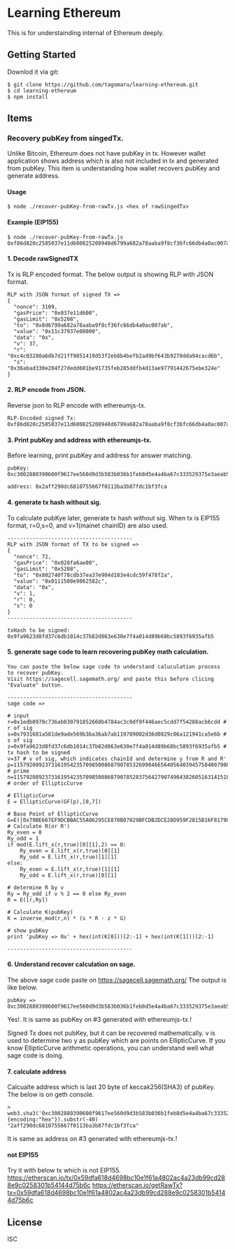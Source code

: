 # Learning Ethereum

#### 

This is for understainding internal of Ethereum deeply.  

## Getting Started

Downlod it via git:

```shell
$ git clone https://github.com/tagomaru/learning-ethereum.git
$ cd learning-ethereum
$ npm install
```

## Items

### Recovery pubKey from singedTx.

Unlike Bitcoin, Ethereum does not have pubKey in tx. However wallet application shows address which is also not included in tx and generated from pubKey.
This item is understanding how wallet recovers pubKey and generate address.

#### Usage
```shell
$ node ./recover-pubKey-from-rawTx.js <hex of rawSingedTx>
```
#### Example (EIP155)
```shell
$ node ./recover-pubKey-from-rawTx.js 0xf86d820c2585037e11d600825208948d6799a682a78aaba9f8cf36fc66db4a0ac007ab8711c37937e080008025a0c4c03280a6db7d21ff9851419d53f2eb8b4befb2ad9bf643b9270dda94cacd6ba036abad330e204f27dedd601be91735feb285ddfb4d13ae97791442675ebe324e
```

#### 1. Decode rawSignedTX
Tx is RLP encoded format. The below output is showing RLP with JSON format.
```shell
RLP with JSON format of signed TX =>
{
  "nonce": 3109,
  "gasPrice": "0x037e11d600",
  "gasLimit": "0x5208",
  "to": "0x8d6799a682a78aaba9f8cf36fc66db4a0ac007ab",
  "value": "0x11c37937e08000",
  "data": "0x",
  "v": 37,
  "r": "0xc4c03280a6db7d21ff9851419d53f2eb8b4befb2ad9bf643b9270dda94cacd6b",
  "s": "0x36abad330e204f27dedd601be91735feb285ddfb4d13ae97791442675ebe324e"
}
```

#### 2. RLP encode from JSON.
Reverse json to RLP encode with ethereumjs-tx. 
```shell
RLP-Encoded signed Tx: 0xf86d820c2585037e11d600825208948d6799a682a78aaba9f8cf36fc66db4a0ac007ab8711c37937e080008025a0c4c03280a6db7d21ff9851419d53f2eb8b4befb2ad9bf643b9270dda94cacd6ba036abad330e204f27dedd601be91735feb285ddfb4d13ae97791442675ebe324e
```
#### 3. Print pubKey and address with ethereumjs-tx.
Before learning, print pubKey and address for answer matching. 
```shell
pubKey: 0xc3002880390600f9617ee560d9d3b583b036b1feb8d5e4a4ba67c333529375e3aeab5c32849a9838b96759ffcc715fb7c0566041acd1591babc3ed53059b6666

address: 0x2aff290dc6810755667f0113ba3b87fdc1bf3fca
```
#### 4. generate tx hash without sig.
To calculate pubKye later, generate tx hash without sig. When tx is EIP155 format, r=0,s=0, and v=1(mainet chainID) are also used. 
```shell
----------------------------------------
RLP with JSON format of TX to be signed =>
{
  "nonce": 72,
  "gasPrice": "0x028fa6ae00",
  "gasLimit": "0x5208",
  "to": "0x802740f78cdb37ea37e904d183e4cdc59f478f2a",
  "value": "0x0111500e9862582c",
  "data": "0x",
  "v": 1,
  "r": 0,
  "s": 0
}
----------------------------------------

txHash to be signed: 0x9fa9623d8fd37c6db1014c37b82d863e630e7f4a014d89b68bc5893f6935afb5
```

#### 5. generate sage code to learn recovering pubKey math calculation.
```shell
You can paste the below sage code to understand caluculation process to recover pubKey.
Visit https://sagecell.sagemath.org/ and paste this before clicing "Evaluate" button.

----------------------------------------
sage code =>

# input
r=0x1edb0970c736ab030791852660b4784ac3c0df9f446aec5cdd7f54288acb6cdd # r of sig
s=0x7931681a581de9ade569b3ba36ab7ab119789002d36d0829c06a121941ca5e6b # s of sig
z=0x9fa9623d8fd37c6db1014c37b82d863e630e7f4a014d89b68bc5893f6935afb5 # tx hash to be signed
v=37 # v of sig, which indicates chainId and determine y from R and R'
p=115792089237316195423570985008687907853269984665640564039457584007908834671663 # prime
n=115792089237316195423570985008687907852837564279074904382605163141518161494337 # order of EllipticCurve

# EllipticCurve
E = EllipticCurve(GF(p),[0,7])

# Base Point of EllipticCurve
G=E([0x79BE667EF9DCBBAC55A06295CE870B07029BFCDB2DCE28D959F2815B16F81798,0x483ADA772
# Calculate R(or R')
Ry_even = 0
Ry_odd = 1
if mod(E.lift_x(r,true)[0][1],2) == 0:
    Ry_even = E.lift_x(r,true)[0][1]
    Ry_odd = E.lift_x(r,true)[1][1]
else:
    Ry_even = E.lift_x(r,true)[1][1]
    Ry_odd = E.lift_x(r,true)[0][1]

# determine R by v
Ry = Ry_odd if v % 2 == 0 else Ry_even
R = E([r,Ry])

# Calculate K(pubKey)
K = inverse_mod(r,n) * (s * R - z * G)

# show pubKey
print 'pubKey => 0x' + hex(int(K[0]))[2:-1] + hex(int(K[1]))[2:-1]

----------------------------------------
```

#### 6. Understand recover calculation on sage.
The above sage code paste on https://sagecell.sagemath.org/
The output is like below.

```shell
pubKey => 0xc3002880390600f9617ee560d9d3b583b036b1feb8d5e4a4ba67c333529375e3aeab5c32849a9838b96759ffcc715fb7c0566041acd1591babc3ed53059b6666
```
Yes!. It is same as pubKey on #3 generated with ethereumjs-tx.!

Signed Tx does not pubKey, but it can be recovered mathematically. v is used to determine two y as pubKey which are points on EllipticCurve.
If you know EllipticCurve arithmetic operations, you can understand well what sage code is doing.

#### 7. calculate address
Calcualte address which is last 20 byte of keccak256(SHA3) of pubKey. The below is on geth console.
```shell
> web3.sha3('0xc3002880390600f9617ee560d9d3b583b036b1feb8d5e4a4ba67c333529375e3aeab5c32849a9838b96759ffcc715fb7c0566041acd1591babc3ed53059b6666',{encoding:"hex"}).substr(-40)
"2aff290dc6810755667f0113ba3b87fdc1bf3fca"
```
It is same as address on #3 generated with ethereumjs-tx.!

#### not EIP155
Try it with below tx which is not EIP155.
https://etherscan.io/tx/0x59dfa618d4698bc10e1f61a4802ac4a23db99cd288e9c0258301b54144d75b6c
https://etherscan.io/getRawTx?tx=0x59dfa618d4698bc10e1f61a4802ac4a23db99cd288e9c0258301b54144d75b6c

## License
ISC

